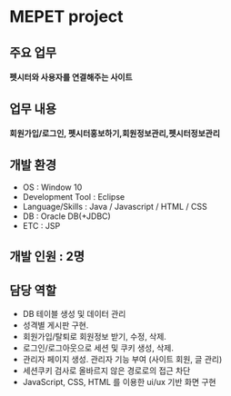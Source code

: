 # MEPET project

## 주요 업무 
#### 펫시터와 사용자를 연결해주는 사이트

## 업무 내용 
#### 회원가입/로그인, 펫시터홍보하기,회원정보관리,펫시터정보관리

## 개발 환경
- OS : Window 10
- Development Tool : Eclipse
- Language/Skills : Java / Javascript / HTML / CSS
- DB : Oracle DB(+JDBC)
- ETC :  JSP 

## 개발 인원 : 2명

## 담당 역할

- DB 테이블 생성 및 데이터 관리
- 성격별 게시판 구현. 
- 회원가입/탈퇴로 회원정보 받기, 수정, 삭제.
- 로그인/로그아웃으로 세션 및 쿠키 생성, 삭제.
- 관리자 페이지 생성. 관리자 기능 부여 (사이트 회원, 글 관리)
- 세션쿠키 검사로 올바르지 않은 경로로의 접근 차단
- JavaScript, CSS, HTML 를 이용한 ui/ux 기반 화면 구현
